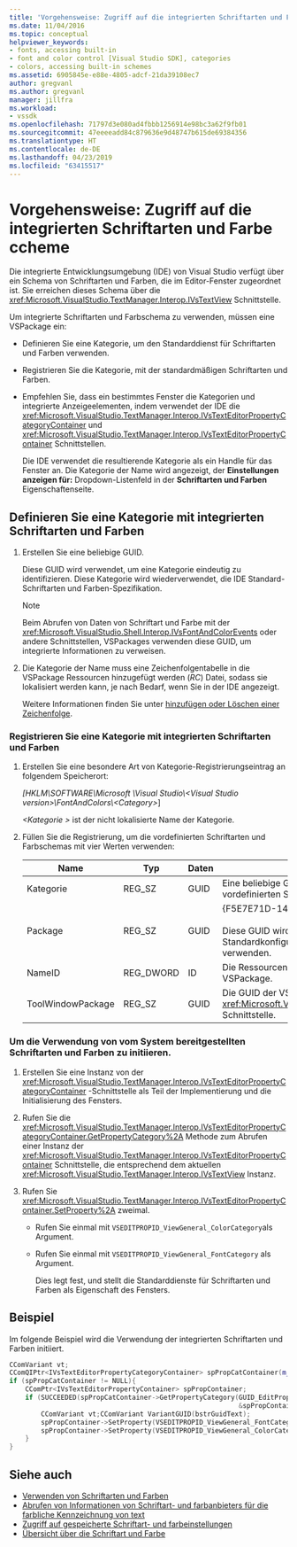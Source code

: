 ```yaml
---
title: 'Vorgehensweise: Zugriff auf die integrierten Schriftarten und Farbschemas | Microsoft-Dokumentation'
ms.date: 11/04/2016
ms.topic: conceptual
helpviewer_keywords:
- fonts, accessing built-in
- font and color control [Visual Studio SDK], categories
- colors, accessing built-in schemes
ms.assetid: 6905845e-e88e-4805-adcf-21da39108ec7
author: gregvanl
ms.author: gregvanl
manager: jillfra
ms.workload:
- vssdk
ms.openlocfilehash: 71797d3e080ad4fbbb1256914e98bc3a62f9fb01
ms.sourcegitcommit: 47eeeeadd84c879636e9d48747b615de69384356
ms.translationtype: HT
ms.contentlocale: de-DE
ms.lasthandoff: 04/23/2019
ms.locfileid: "63415517"
---
```

# <a name="how-to-access-the-built-in-fonts-and-color-ccheme"></a>Vorgehensweise: Zugriff auf die integrierten Schriftarten und Farbe ccheme
Die integrierte Entwicklungsumgebung (IDE) von Visual Studio verfügt über ein Schema von Schriftarten und Farben, die im Editor-Fenster zugeordnet ist. Sie erreichen dieses Schema über die <xref:Microsoft.VisualStudio.TextManager.Interop.IVsTextView> Schnittstelle.

 Um integrierte Schriftarten und Farbschema zu verwenden, müssen eine VSPackage ein:

- Definieren Sie eine Kategorie, um den Standarddienst für Schriftarten und Farben verwenden.

- Registrieren Sie die Kategorie, mit der standardmäßigen Schriftarten und Farben.

- Empfehlen Sie, dass ein bestimmtes Fenster die Kategorien und integrierte Anzeigeelementen, indem verwendet der IDE die <xref:Microsoft.VisualStudio.TextManager.Interop.IVsTextEditorPropertyCategoryContainer> und <xref:Microsoft.VisualStudio.TextManager.Interop.IVsTextEditorPropertyContainer> Schnittstellen.

  Die IDE verwendet die resultierende Kategorie als ein Handle für das Fenster an. Die Kategorie der Name wird angezeigt, der **Einstellungen anzeigen für:** Dropdown-Listenfeld in der **Schriftarten und Farben** Eigenschaftenseite.

## <a name="to-define-a-category-using-built-in-fonts-and-colors"></a>Definieren Sie eine Kategorie mit integrierten Schriftarten und Farben

1. Erstellen Sie eine beliebige GUID.

     Diese GUID wird verwendet, um eine Kategorie eindeutig zu identifizieren. Diese Kategorie wird wiederverwendet, die IDE Standard-Schriftarten und Farben-Spezifikation.

    > [!NOTE]
    > Beim Abrufen von Daten von Schriftart und Farbe mit der <xref:Microsoft.VisualStudio.Shell.Interop.IVsFontAndColorEvents> oder andere Schnittstellen, VSPackages verwenden diese GUID, um integrierte Informationen zu verweisen.

2. Die Kategorie der Name muss eine Zeichenfolgentabelle in die VSPackage Ressourcen hinzugefügt werden (*RC*) Datei, sodass sie lokalisiert werden kann, je nach Bedarf, wenn Sie in der IDE angezeigt.

     Weitere Informationen finden Sie unter [hinzufügen oder Löschen einer Zeichenfolge](/cpp/windows/adding-or-deleting-a-string).

### <a name="to-register-a-category-using-built-in-fonts-and-colors"></a>Registrieren Sie eine Kategorie mit integrierten Schriftarten und Farben

1. Erstellen Sie eine besondere Art von Kategorie-Registrierungseintrag an folgendem Speicherort:

     *[HKLM\SOFTWARE\Microsoft \Visual Studio\\\<Visual Studio version>\FontAndColors\\\<Category>*]

     *\<Kategorie >* ist der nicht lokalisierte Name der Kategorie.

2. Füllen Sie die Registrierung, um die vordefinierten Schriftarten und Farbschemas mit vier Werten verwenden:

    |Name|Typ|Daten|Beschreibung|
    |----------|----------|----------|-----------------|
    |Kategorie|REG_SZ|GUID|Eine beliebige GUID, die eine Kategorie identifiziert, die die vordefinierten Schriftart- und Farbschema enthält.|
    |Package|REG_SZ|GUID|{F5E7E71D-1401-11D1-883B-0000F87579D2}<br /><br /> Diese GUID wird von allen VSPackages verwendet, die die Standardkonfigurationen für Schriftart und Farbe zu verwenden.|
    |NameID|REG_DWORD|ID|Die Ressourcen-ID einer lokalisierbaren Kategorienamen im VSPackage.|
    |ToolWindowPackage|REG_SZ|GUID|Die GUID der VSPackage-Implementierung der <xref:Microsoft.VisualStudio.TextManager.Interop.IVsTextView> Schnittstelle.|

### <a name="to-initiate-the-use-of-system-provided-fonts-and-colors"></a>Um die Verwendung von vom System bereitgestellten Schriftarten und Farben zu initiieren.

1. Erstellen Sie eine Instanz von der <xref:Microsoft.VisualStudio.TextManager.Interop.IVsTextEditorPropertyCategoryContainer> -Schnittstelle als Teil der Implementierung und die Initialisierung des Fensters.

2. Rufen Sie die <xref:Microsoft.VisualStudio.TextManager.Interop.IVsTextEditorPropertyCategoryContainer.GetPropertyCategory%2A> Methode zum Abrufen einer Instanz der <xref:Microsoft.VisualStudio.TextManager.Interop.IVsTextEditorPropertyContainer> Schnittstelle, die entsprechend dem aktuellen <xref:Microsoft.VisualStudio.TextManager.Interop.IVsTextView> Instanz.

3. Rufen Sie <xref:Microsoft.VisualStudio.TextManager.Interop.IVsTextEditorPropertyContainer.SetProperty%2A> zweimal.

   - Rufen Sie einmal mit `VSEDITPROPID_ViewGeneral_ColorCategory`als Argument.

   - Rufen Sie einmal mit `VSEDITPROPID_ViewGeneral_FontCategory` als Argument.

     Dies legt fest, und stellt die Standarddienste für Schriftarten und Farben als Eigenschaft des Fensters.

## <a name="example"></a>Beispiel
 Im folgende Beispiel wird die Verwendung der integrierten Schriftarten und Farben initiiert.

```cpp
CComVariant vt;
CComQIPtr<IVsTextEditorPropertyCategoryContainer> spPropCatContainer(m_spView);
if (spPropCatContainer != NULL){
    CComPtr<IVsTextEditorPropertyContainer> spPropContainer;
    if (SUCCEEDED(spPropCatContainer->GetPropertyCategory(GUID_EditPropCategory_View_MasterSettings,
                                                          &spPropContainer))){
        CComVariant vt;CComVariant VariantGUID(bstrGuidText);
        spPropContainer->SetProperty(VSEDITPROPID_ViewGeneral_FontCategory, VariantGUID);
        spPropContainer->SetProperty(VSEDITPROPID_ViewGeneral_ColorCategory, VariantGUID);
    }
}
```

## <a name="see-also"></a>Siehe auch

- [Verwenden von Schriftarten und Farben](../extensibility/using-fonts-and-colors.md)
- [Abrufen von Informationen von Schriftart- und farbanbieters für die farbliche Kennzeichnung von text](../extensibility/getting-font-and-color-information-for-text-colorization.md)
- [Zugriff auf gespeicherte Schriftart- und farbeinstellungen](../extensibility/accessing-stored-font-and-color-settings.md)
- [Übersicht über die Schriftart und Farbe](../extensibility/font-and-color-overview.md)